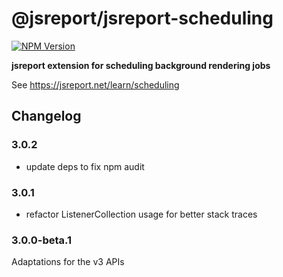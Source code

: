 # @jsreport/jsreport-scheduling
[![NPM Version](http://img.shields.io/npm/v/@jsreport/jsreport-scheduling.svg?style=flat-square)](https://npmjs.com/package/@jsreport/jsreport-scheduling)

**jsreport extension for scheduling background rendering jobs**

See https://jsreport.net/learn/scheduling

## Changelog

### 3.0.2

- update deps to fix npm audit

### 3.0.1

- refactor ListenerCollection usage for better stack traces

### 3.0.0-beta.1

Adaptations for the v3 APIs

